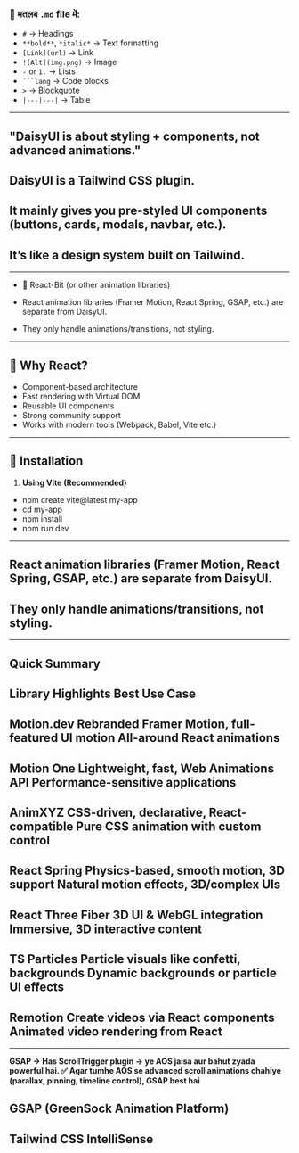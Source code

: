### 📌 मतलब `.md` file में:
- `#` → Headings  
- `**bold**`, `*italic*` → Text formatting  
- `[Link](url)` → Link  
- `![Alt](img.png)` → Image  
- `-` or `1.` → Lists  
- `` ```lang `` → Code blocks  
- `>` → Blockquote  
- `|---|---|` → Table  

---

## "DaisyUI is about styling + components, not advanced animations."
## DaisyUI is a Tailwind CSS plugin.
## It mainly gives you pre-styled UI components (buttons, cards, modals, navbar, etc.).
## It’s like a design system built on Tailwind.

---

 - 🔹 React-Bit (or other animation libraries)

- React animation libraries (Framer Motion, React Spring, GSAP, etc.) are separate from DaisyUI.

- They only handle animations/transitions, not styling.


---

## 🔹 Why React?
- Component-based architecture  
- Fast rendering with Virtual DOM  
- Reusable UI components  
- Strong community support  
- Works with modern tools (Webpack, Babel, Vite etc.)

---

## 🔹 Installation

1. **Using Vite (Recommended)**
<!-- ```bash -->
- npm create vite@latest my-app
- cd my-app
- npm install
- npm run dev

---

## React animation libraries (Framer Motion, React Spring, GSAP, etc.) are separate from DaisyUI.

## They only handle animations/transitions, not styling.


---

## Quick Summary
## Library	Highlights	Best Use Case
## Motion.dev	Rebranded Framer Motion, full-featured UI motion	All-around React animations
## Motion One	Lightweight, fast, Web Animations API	Performance-sensitive applications
## AnimXYZ	CSS-driven, declarative, React-compatible	Pure CSS animation with custom control
## React Spring	Physics-based, smooth motion, 3D support	Natural motion effects, 3D/complex UIs
## React Three Fiber	3D UI & WebGL integration	Immersive, 3D interactive content
## TS Particles	Particle visuals like confetti, backgrounds	Dynamic backgrounds or particle UI effects
## Remotion	Create videos via React components	Animated video rendering from React

---

**GSAP → Has ScrollTrigger plugin → ye AOS jaisa aur bahut zyada powerful hai.
✅ Agar tumhe AOS se advanced scroll animations chahiye (parallax, pinning, timeline control), GSAP best hai**


## GSAP (GreenSock Animation Platform)


## Tailwind CSS IntelliSense